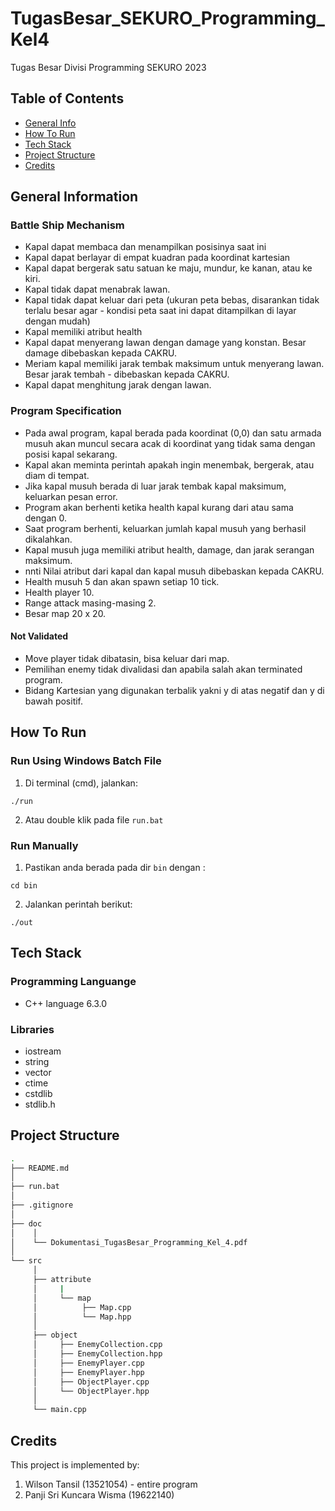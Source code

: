 # TugasBesar_SEKURO_Programming_Kel4
Tugas Besar Divisi Programming SEKURO 2023

## Table of Contents
* [General Info](#general-information)
* [How To Run](#how-to-run)
* [Tech Stack](#tech-stack)
* [Project Structure](#project-structure)
* [Credits](#credits)

## General Information
### Battle Ship Mechanism
- Kapal dapat membaca dan menampilkan posisinya saat ini
- Kapal dapat berlayar di empat kuadran pada koordinat kartesian
- Kapal dapat bergerak satu satuan ke maju, mundur, ke kanan, atau ke kiri.
- Kapal tidak dapat menabrak lawan.
- Kapal tidak dapat keluar dari peta (ukuran peta bebas, disarankan tidak terlalu besar agar - kondisi peta saat ini dapat ditampilkan di layar dengan mudah)
- Kapal memiliki atribut health
- Kapal dapat menyerang lawan dengan damage yang konstan. Besar damage dibebaskan kepada CAKRU.
- Meriam kapal memiliki jarak tembak maksimum untuk menyerang lawan. Besar jarak tembah - dibebaskan kepada CAKRU.
- Kapal dapat menghitung jarak dengan lawan.

### Program Specification
- Pada awal program, kapal berada pada koordinat (0,0) dan satu armada musuh akan muncul secara acak di koordinat yang tidak sama dengan posisi kapal sekarang.
- Kapal akan meminta perintah apakah ingin menembak, bergerak, atau diam di tempat.
- Jika kapal musuh berada di luar jarak tembak kapal maksimum, keluarkan pesan error.
- Program akan berhenti ketika health kapal kurang dari atau sama dengan 0.
- Saat program berhenti, keluarkan jumlah kapal musuh yang berhasil dikalahkan.
- Kapal musuh juga memiliki atribut health, damage, dan jarak serangan maksimum.
- nnti Nilai atribut dari kapal dan kapal musuh dibebaskan kepada CAKRU.
- Health musuh 5 dan akan spawn setiap 10 tick.
- Health player 10.
- Range attack masing-masing 2.
- Besar map 20 x 20.

#### Not Validated
- Move player tidak dibatasin, bisa keluar dari map.
- Pemilihan enemy tidak divalidasi dan apabila salah akan terminated program.
- Bidang Kartesian yang digunakan terbalik yakni y di atas negatif dan y di bawah positif.

## How To Run
### Run Using Windows Batch File
1. Di terminal (cmd), jalankan:
```shell
./run
```
2. Atau double klik pada file `run.bat`

### Run Manually 
1. Pastikan anda berada pada dir `bin` dengan :
```shell
cd bin
```
2. Jalankan perintah berikut:
```shell
./out
```

## Tech Stack
### Programming Languange
* C++ language 6.3.0

### Libraries
* iostream
* string
* vector
* ctime
* cstdlib
* stdlib.h

## Project Structure
```bash
.
├── README.md
│
├── run.bat
│
├── .gitignore
│
├── doc
│    │
│    └── Dokumentasi_TugasBesar_Programming_Kel_4.pdf
│
└── src
     │
     ├── attribute
     │     |
     │     └── map
     │          ├── Map.cpp
     │          └── Map.hpp
     │
     ├── object 
     │     ├── EnemyCollection.cpp 
     │     ├── EnemyCollection.hpp 
     │     ├── EnemyPlayer.cpp 
     │     ├── EnemyPlayer.hpp 
     │     ├── ObjectPlayer.cpp
     │     └── ObjectPlayer.hpp  
     │     
     └── main.cpp
```

## Credits
This project is implemented by: 
1. Wilson Tansil (13521054) - entire program
2. Panji Sri Kuncara Wisma (19622140)